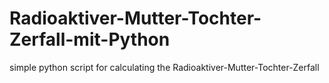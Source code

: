 # Radioaktiver-Mutter-Tochter-Zerfall-mit-Python
 simple python script for calculating the Radioaktiver-Mutter-Tochter-Zerfall
